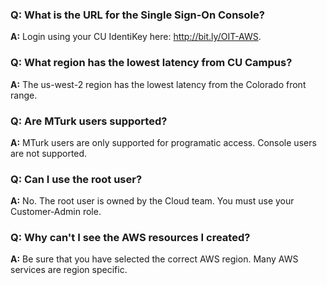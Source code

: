 ### **Q:** What is the URL for the Single Sign-On Console?
**A:** Login using your CU IdentiKey here: http://bit.ly/OIT-AWS.

### **Q:** What region has the lowest latency from CU Campus?
**A:** The us-west-2 region has the lowest latency from the Colorado front range.

### **Q:** Are MTurk users supported?
**A:** MTurk users are only supported for programatic access.  Console users are not supported.

### **Q:** Can I use the root user?
**A:** No.  The root user is owned by the Cloud team.  You must use your Customer-Admin role.

### **Q:** Why can't I see the AWS resources I created?
**A:** Be sure that you have selected the correct AWS region.  Many AWS services are region specific.
